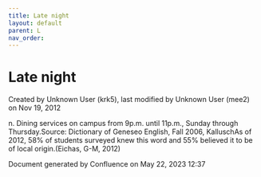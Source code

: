 ```yaml
---
title: Late night
layout: default
parent: L
nav_order:
---
```


# Late night

Created by  Unknown User (krk5), last modified by  Unknown User (mee2) on Nov 19, 2012

n. Dining services on campus from 9p.m. until 11p.m., Sunday through Thursday.Source: Dictionary of Geneseo English, Fall 2006, KalluschAs of 2012, 58% of students surveyed knew this word and 55% believed it to be of local origin.(Eichas, G-M, 2012) 

Document generated by Confluence on May 22, 2023 12:37


